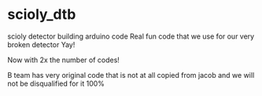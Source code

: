 # scioly_dtb
scioly detector building arduino code
Real fun code that we use for our very broken detector
Yay!

Now with 2x the number of codes!

B team has very original code that is not at all copied from jacob and we will not be disqualified for it 100%
